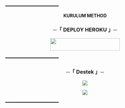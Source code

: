 ━━━━━━━━━━━━━━━━━━━━

<p align="center">
<b>KURULUM METHOD</b>
</p>

<h3 align="center">
    ─「 DEPLOY HEROKU 」─
</h3>

<p align="center"><a href="https://dashboard.heroku.com/new?template=https://github.com/Musty8283737/NewMusty/tree/main?tab=readme-ov-file"> <img src="https://img.shields.io/badge/Deploy%20On%20Heroku-black?style=for-the-badge&logo=heroku" width="220" height="38.45"/></a></p>

━━━━━━━━━━━━━━━━━━━━
<h3 align="center">
    ─「 Destek 」─
</h3>

<p align="center">
<a href="https://telegram.me/MustyTR31"><img src="https://img.shields.io/badge/-Support%20Group-blue.svg?style=for-the-badge&logo=Telegram"></a>
</p>
<p align="center">
<a href="https://telegram.me/MustyTR31"><img src="https://img.shields.io/badge/-Support%20Channel-blue.svg?style=for-the-badge&logo=Telegram"></a>
</p>

━━━━━━━━━━━━━━━━━━━━

